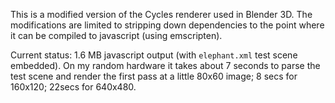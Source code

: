 This is a modified version of the Cycles renderer used in Blender 3D.
The modifications are limited to stripping down dependencies to the
point where it can be compiled to javascript (using emscripten).

Current status: 1.6 MB javascript output (with `elephant.xml` test
scene embedded).  On my random hardware it takes about 7 seconds to
parse the test scene and render the first pass at a little 80x60
image; 8 secs for 160x120; 22secs for 640x480.

